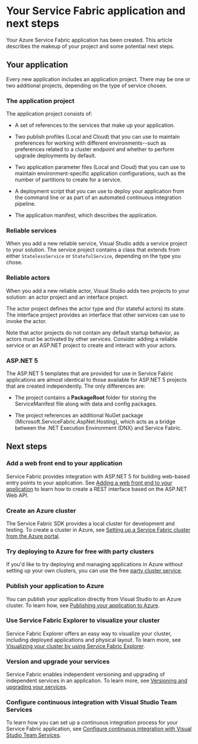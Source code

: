 <properties
   pageTitle="Service Fabric project creation next steps | Microsoft Azure"
   description="This article contains links to a set of core development tasks for Service Fabric"
   services="service-fabric"
   documentationCenter=".net"
   authors="seanmck"
   manager="timlt"
   editor=""/>

<tags
   ms.service="service-fabric"
   ms.devlang="dotNet"
   ms.topic="article"
   ms.tgt_pltfrm="NA"
   ms.workload="NA"
   ms.date="12/06/2015"
   ms.author="seanmck"/>

# Your Service Fabric application and next steps
Your Azure Service Fabric application has been created. This article describes the makeup of your project and some potential next steps.

## Your application
Every new application includes an application project. There may be one or two additional projects, depending on the type of service chosen.

### The application project
The application project consists of:

- A set of references to the services that make up your application.

- Two publish profiles (Local and Cloud) that you can use to maintain preferences for working with different environments--such as preferences related to a cluster endpoint and whether to perform upgrade deployments by default.

- Two application parameter files (Local and Cloud) that you can use to maintain environment-specific application configurations, such as the number of partitions to create for a service.

- A deployment script that you can use to deploy your application from the command line or as part of an automated continuous integration pipeline.

- The application manifest, which describes the application.

### Reliable services
When you add a new reliable service, Visual Studio adds a service project to your solution. The service project contains a class that extends from either `StatelessService` or `StatefulService`, depending on the type you chose.

### Reliable actors
When you add a new reliable actor, Visual Studio adds two projects to your solution: an actor project and an interface project.

The actor project defines the actor type and (for stateful actors) its state. The interface project provides an interface that other services can use to invoke the actor.

Note that actor projects do not contain any default startup behavior, as actors must be activated by other services. Consider adding a reliable service or an ASP.NET project to create and interact with your actors.

### ASP.NET 5
The ASP.NET 5 templates that are provided for use in Service Fabric applications are almost identical to those available for ASP.NET 5 projects that are created independently. The only differences are:

- The project contains a **PackageRoot** folder for storing the ServiceManifest file along with data and config packages.

- The project references an additional NuGet package (Microsoft.ServiceFabric.AspNet.Hosting), which acts as a bridge between the .NET Execution Environment (DNX) and Service Fabric.

## Next steps
### Add a web front end to your application
Service Fabric provides integration with ASP.NET 5 for building web-based entry points to your application. See [Adding a web front end to your application][add-web-frontend] to learn how to create a REST interface based on the ASP.NET Web API.

### Create an Azure cluster
The Service Fabric SDK provides a local cluster for development and testing. To create a cluster in Azure, see [Setting up a Service Fabric cluster from the Azure portal][create-cluster-in-portal].

### Try deploying to Azure for free with party clusters

If you'd like to try deploying and managing applications in Azure without setting up your own clusters, you can use the free [party cluster service](http://aka.ms/tryservicefabric).

### Publish your application to Azure
You can publish your application directly from Visual Studio to an Azure cluster. To learn how, see [Publishing your application to Azure][publish-app-to-azure].

### Use Service Fabric Explorer to visualize your cluster
Service Fabric Explorer offers an easy way to visualize your cluster, including deployed applications and physical layout. To learn more, see [Visualizing your cluster by using Service Fabric Explorer][visualize-with-sfx].

### Version and upgrade your services
Service Fabric enables independent versioning and upgrading of independent services in an application. To learn more, see [Versioning and upgrading your services][app-upgrade-tutorial].

### Configure continuous integration with Visual Studio Team Services
To learn how you can set up a continuous integration process for your Service Fabric application, see [Configure continuous integration with Visual Studio Team Services][ci-with-vso].



<!-- Links -->
[add-web-frontend]: service-fabric-add-a-web-frontend.md
[create-cluster-in-portal]: service-fabric-cluster-creation-via-portal.md
[publish-app-to-azure]: service-fabric-publish-app-remote-cluster.md
[visualize-with-sfx]: service-fabric-visualizing-your-cluster.md
[ci-with-vso]: service-fabric-set-up-continuous-integration.md
[reliable-services-webapi]: service-fabric-reliable-services-communication-webapi.md
[app-upgrade-tutorial]: service-fabric-application-upgrade-tutorial.md
